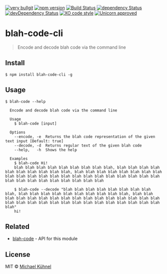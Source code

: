 [![very bullgit](https://img.shields.io/badge/very-bullgit-1393d5.svg?style=flat)](https://bullg.it/)
[![npm version](https://img.shields.io/npm/v/blah-code-cli.svg?style=flat)](https://www.npmjs.org/package/blah-code-cli)
[![Build Status](https://travis-ci.org/bullgit/blah-code-cli.svg?branch=master)](https://travis-ci.org/bullgit/blah-code-cli)
[![dependency Status](https://david-dm.org/bullgit/blah-code-cli/status.svg)](https://david-dm.org/bullgit/blah-code-cli#info=dependencies)
[![devDependency Status](https://david-dm.org/bullgit/blah-code-cli/dev-status.svg)](https://david-dm.org/bullgit/blah-code-cli#info=devDependencies)
[![XO code style](https://img.shields.io/badge/code_style-XO-5ed9c7.svg)](https://github.com/sindresorhus/xo)
[![Unicorn approved](https://img.shields.io/badge/unicorn-approved-ff69b4.svg?style=flat)](https://www.youtube.com/watch?v=ihXfH-zR8qA&feature=youtu.be&t=10s)

# blah-code-cli

> Encode and decode blah code via the command line


## Install

```
$ npm install blah-code-cli -g
```


## Usage

```
$ blah-code --help

  Encode and decode blah code via the command line

  Usage
    $ blah-code [input]

  Options
    --encode, -e  Returns the blah code representation of the given text input [Default: true]
    --decode, -d  Returns regular text of the given blah code
    --help,   -h  Shows the help

  Examples
    $ blah-code Hi!
    blah blah blah blah blah blah blah blah blah, blah blah blah blah blah blah blah blah blah blah, blah blah blah blah blah blah blah blah blah blah blah blah blah blah blah blah blah blah blah blah blah blah blah blah blah blah blah blah blah blah blah

    $ blah-code --decode "blah blah blah blah blah blah blah blah blah, blah blah blah blah blah blah blah blah blah blah, blah blah blah blah blah blah blah blah blah blah blah blah blah blah blah blah blah blah blah blah blah blah blah blah blah blah blah blah blah blah blah"
    hi!
```

## Related

- [blah-code](https://github.com/bullgit/blah-code) - API for this module

## License

MIT © [Michael Kühnel](http://michael-kuehnel.de)
